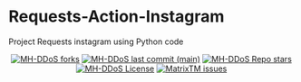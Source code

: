 # Requests-Action-Instagram

Project Requests instagram using Python code

<p align="center">
<a href="#"><img alt="MH-DDoS forks" src="https://img.shields.io/github/forks/taile-official/Requests-Action-Instagram?style=for-the-badge"></a>
<a href="#"><img alt="MH-DDoS last commit (main)" src="https://img.shields.io/github/last-commit/taile-official/Requests-Action-Instagram/main?color=green&style=for-the-badge"></a>
<a href="#"><img alt="MH-DDoS Repo stars" src="https://img.shields.io/github/stars/taile-official/Requests-Action-Instagram?style=for-the-badge&color=yellow"></a>
<a href="#"><img alt="MH-DDoS License" src="https://img.shields.io/github/license/taile-official/Requests-Action-Instagram?color=orange&style=for-the-badge"></a>
<a href="https://github.com/MatrixTM/MHDDoS/issues"><img alt="MatrixTM issues" src="https://img.shields.io/github/issues/taile-official/Requests-Action-Instagram?color=purple&style=for-the-badge"></a>
